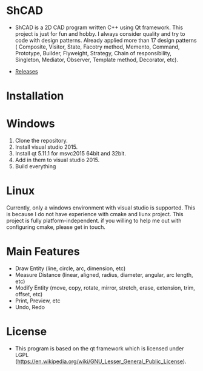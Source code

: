 # ShCAD
* ShCAD is a 2D CAD program written C++ using Qt framework. This project is just for fun and hobby. I always consider quality and try to code with design patterns. Already applied more than 17 design patterns ( Composite, Visitor, State, Facotry method, Memento, Command, Prototype, Builder, Flyweight, Strategy, Chain of responsibility, Singleton, Mediator, Observer, Template method, Decorator, etc).

* [Releases](https://github.com/hash1018/ShCAD/releases/tag/v0.1.1)

# Installation

# Windows
1. Clone the repository.
2. Install visual studio 2015.
3. Install qt 5.11.1 for msvc2015 64bit and 32bit.
4. Add in them to visual studio 2015.
5. Build everything

# Linux
Currently, only a windows environment with visual studio is supported. This is because I do not have experience with cmake and liunx project. This project is fully platform-independent. if you willing to help me out with configuring cmake, please get in touch.

# Main Features
* Draw Entity (line, circle, arc, dimension, etc)
* Measure Distance (linear, aligned, radius, diameter, angular, arc length, etc)
* Modify Entity (move, copy, rotate, mirror, stretch, erase, extension, trim, offset, etc)
* Print, Preview, etc
* Undo, Redo

# License
* This program is based on the qt framework which is licensed under LGPL (https://en.wikipedia.org/wiki/GNU_Lesser_General_Public_License).


